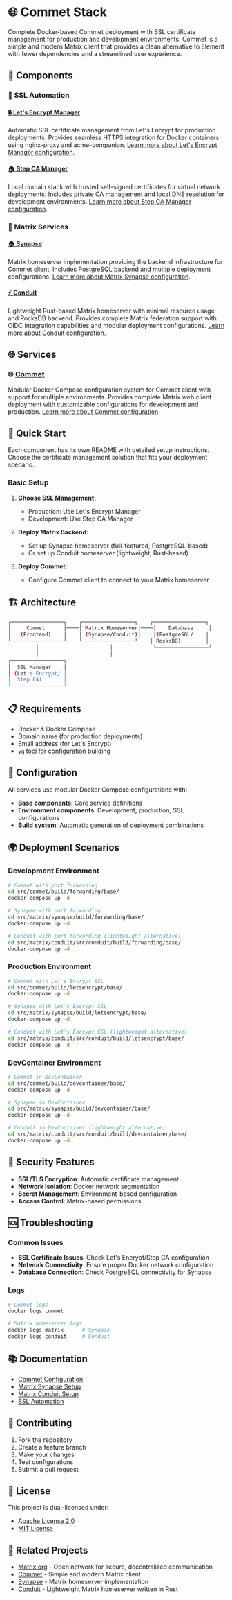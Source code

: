 # 🌐 Commet Stack

Complete Docker-based Commet deployment with SSL certificate management for production and development environments. Commet is a simple and modern Matrix client that provides a clean alternative to Element with fewer dependencies and a streamlined user experience.

## 🧩 Components

### 🔐 SSL Automation

#### [🔒 Let's Encrypt Manager](src/ssl-automation/letsencrypt-manager)

Automatic SSL certificate management from Let's Encrypt for production deployments. Provides seamless HTTPS integration for Docker containers using nginx-proxy and acme-companion.
[Learn more about Let's Encrypt Manager configuration](src/ssl-automation/letsencrypt-manager/README.md).

#### [🏠 Step CA Manager](src/ssl-automation/step-ca-manager)

Local domain stack with trusted self-signed certificates for virtual network deployments. Includes private CA management and local DNS resolution for development environments.
[Learn more about Step CA Manager configuration](src/ssl-automation/step-ca-manager/README.md).

### 💬 Matrix Services

#### [🏠 Synapse](src/matrix/synapse)

Matrix homeserver implementation providing the backend infrastructure for Commet client. Includes PostgreSQL backend and multiple deployment configurations.
[Learn more about Matrix Synapse configuration](src/matrix/synapse/README.md).

#### [⚡ Conduit](src/matrix/conduit)

Lightweight Rust-based Matrix homeserver with minimal resource usage and RocksDB backend. Provides complete Matrix federation support with OIDC integration capabilities and modular deployment configurations.
[Learn more about Conduit configuration](src/matrix/conduit/README.md).

## 🌐 Services

### 🌐 [Commet](src/commet/)

Modular Docker Compose configuration system for Commet client with support for multiple environments. Provides complete Matrix web client deployment with customizable configurations for development and production.
[Learn more about Commet configuration](src/commet/README.md).

## 🚀 Quick Start

Each component has its own README with detailed setup instructions. Choose the certificate management solution that fits your deployment scenario.

### Basic Setup

1. **Choose SSL Management:**
   - Production: Use Let's Encrypt Manager
   - Development: Use Step CA Manager

2. **Deploy Matrix Backend:**
   - Set up Synapse homeserver (full-featured, PostgreSQL-based)
   - Or set up Conduit homeserver (lightweight, Rust-based)

3. **Deploy Commet:**
   - Configure Commet client to connect to your Matrix homeserver

## 🏗️ Architecture

```sh
┌─────────────────┐    ┌─────────────────┐    ┌─────────────────┐
│     Commet      │────│ Matrix Homeserver│────│    Database     │
│   (Frontend)    │    │ (Synapse/Conduit)│    │(PostgreSQL/    │
└─────────────────┘    └─────────────────┘    │ RocksDB)        │
         │                       │             └─────────────────┘
         │                       │
┌─────────────────┐
│  SSL Manager    │
│ (Let's Encrypt/ │
│  Step CA)       │
└─────────────────┘
```

## 📋 Requirements

- Docker & Docker Compose
- Domain name (for production deployments)
- Email address (for Let's Encrypt)
- `yq` tool for configuration building

## 🔧 Configuration

All services use modular Docker Compose configurations with:

- **Base components**: Core service definitions
- **Environment components**: Development, production, SSL configurations
- **Build system**: Automatic generation of deployment combinations

## 🌍 Deployment Scenarios

### Development Environment

```bash
# Commet with port forwarding
cd src/commet/build/forwarding/base/
docker-compose up -d

# Synapse with port forwarding
cd src/matrix/synapse/build/forwarding/base/
docker-compose up -d

# Conduit with port forwarding (lightweight alternative)
cd src/matrix/conduit/src/conduit/build/forwarding/base/
docker-compose up -d
```

### Production Environment

```bash
# Commet with Let's Encrypt SSL
cd src/commet/build/letsencrypt/base/
docker-compose up -d

# Synapse with Let's Encrypt SSL
cd src/matrix/synapse/build/letsencrypt/base/
docker-compose up -d

# Conduit with Let's Encrypt SSL (lightweight alternative)
cd src/matrix/conduit/src/conduit/build/letsencrypt/base/
docker-compose up -d
```

### DevContainer Environment

```bash
# Commet in DevContainer
cd src/commet/build/devcontainer/base/
docker-compose up -d

# Synapse in DevContainer
cd src/matrix/synapse/build/devcontainer/base/
docker-compose up -d

# Conduit in DevContainer (lightweight alternative)
cd src/matrix/conduit/src/conduit/build/devcontainer/base/
docker-compose up -d
```

## 🔐 Security Features

- **SSL/TLS Encryption**: Automatic certificate management
- **Network Isolation**: Docker network segmentation
- **Secret Management**: Environment-based configuration
- **Access Control**: Matrix-based permissions

## 🆘 Troubleshooting

### Common Issues

- **SSL Certificate Issues**: Check Let's Encrypt/Step CA configuration
- **Network Connectivity**: Ensure proper Docker network configuration
- **Database Connection**: Check PostgreSQL connectivity for Synapse

### Logs

```bash
# Commet logs
docker logs commet

# Matrix homeserver logs
docker logs matrix      # Synapse
docker logs conduit     # Conduit
```

## 📚 Documentation

- [Commet Configuration](src/commet/README.md)
- [Matrix Synapse Setup](src/matrix/synapse/README.md)
- [Matrix Conduit Setup](src/matrix/conduit/README.md)
- [SSL Automation](src/ssl-automation/)

## 🤝 Contributing

1. Fork the repository
2. Create a feature branch
3. Make your changes
4. Test configurations
5. Submit a pull request

## 📄 License

This project is dual-licensed under:

- [Apache License 2.0](LICENSE-APACHE)
- [MIT License](LICENSE-MIT)

## 🔗 Related Projects

- [Matrix.org](https://matrix.org/) - Open network for secure, decentralized communication
- [Commet](https://github.com/commetchat/commet) - Simple and modern Matrix client
- [Synapse](https://github.com/matrix-org/synapse) - Matrix homeserver implementation
- [Conduit](https://conduit.rs/) - Lightweight Matrix homeserver written in Rust
